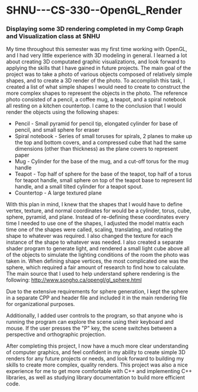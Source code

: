# SHNU---CS-330--OpenGL_Render
### Displaying some 3D rendering completed in my Comp Graph and Visualization class at SNHU
My time throughout this semester was my first time working with OpenGL, and I had very little experience with 3D modeling in general. I learned a lot about creating 3D computated graphic visualizations, and look forward to applying the skills that I have gained in future projects. 
The main goal of the project was to take a photo of various objects composed of relatively simple shapes, and to create a 3D render of the photo. To accomplish this task, I created a list of what simple shapes I would need to create to construct the more complex shapes to represent the objects in the photo.
The reference photo consisted of a pencil, a coffee mug, a teapot, and a spiral notebook all resting on a kitchen countertop. I came to the conclusion that I would render the objects using the following shapes:

* Pencil - Small pyramid for pencil tip, elongated cylinder for base of pencil, and small sphere for eraser
* Spiral notebook - Series of small toruses for spirals, 2 planes to make up the top and bottom covers, and a compressed cube that had the same dimensions (other than thickness) as the plane covers to represent paper
* Mug - Cylinder for the base of the mug, and a cut-off torus for the mug handle
* Teapot - Top half of sphere for the base of the teapot, top half of a torus for teapot handle, small sphere on top of the teapot base to represent lid handle, and a small tilted cylinder for a teapot spout.
* Countertop - A large textured plane
  
With this plan in mind, I knew that the shapes that I would have to define vertex, texture, and normal coordinates for would be a cylinder, torus, cube, sphere, pyramid, and plane. Instead of re-defining these coordinates every time I needed to use one of the shapes, I adjusted the model matrix each time one of the shapes were called, scaling, translating, and rotating the shape to whatever was required. I also changed the texture for each instance of the shape to whatever was needed. I also created a separate shader program to generate light, and rendered a small light cube above all of the objects to simulate the lighting conditions of the room the photo was taken in. When defining shape vertices, the most complicated one was the sphere, which required a fair amount of research to find how to calculate. The main source that I used to help understand sphere rendering is the following:
http://www.songho.ca/opengl/gl_sphere.html

Due to the extensive requirements for sphere generation, I kept the sphere in a separate CPP and header file and included it in the main rendering file for organizational purposes. 

Additionally, I added user controls to the program, so that anyone who is running the program can explore the scene using their keyboard and mouse. If the user presses the "P" key, the scene switches between a perspective and orthographic projection. 

After completing this project, I now have a much more clear understanding of computer graphics, and feel confident in my ability to create simple 3D renders for any future projects or needs, and look forward to building my skills to create more complex, quality renders. This project was also a nice experience for me to get more comfortable with C++ and implementing C++ libraries, as well as studying library documentation to build more efficient code. 

